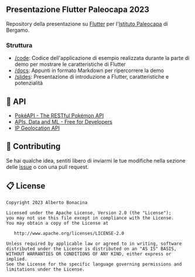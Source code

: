 ## Presentazione Flutter Paleocapa 2023

Repository della presentazione su [Flutter](https://flutter.dev/) per l'[Istituto Paleocapa](https://www.itispaleocapa.edu.it/) di Bergamo.

### Struttura

* [/code](/code/flutter_5id/): Codice dell'applicazione di esempio realizzata durante la parte di demo per mostrare le caratteristiche di Flutter
* [/docs](/docs/): Appunti in formato Markdown per ripercorrere la demo
* [/slides](/slides/): Presentazione di introduzione a Flutter, caratteristiche e potenzialità

## 🐝 API

* [PokéAPI - The RESTful Pokémon API](https://pokeapi.co/)
* [APIs, Data and ML - Free for Developers](https://free-for.dev/#/?id=apis-data-and-ml)
* [IP Geolocation API](https://ip-api.com/)

## 💎 Contributing

Se hai qualche idea, sentiti libero di inviarmi le tue modifiche nella sezione delle [issue](https://github.com/polilluminato/presentazione-flutter-5ID-2023/issues) o con una pull request.

## 📋 License

```
Copyright 2023 Alberto Bonacina

Licensed under the Apache License, Version 2.0 (the "License");
you may not use this file except in compliance with the License.
You may obtain a copy of the License at

   http://www.apache.org/licenses/LICENSE-2.0

Unless required by applicable law or agreed to in writing, software
distributed under the License is distributed on an "AS IS" BASIS,
WITHOUT WARRANTIES OR CONDITIONS OF ANY KIND, either express or implied.
See the License for the specific language governing permissions and
limitations under the License.
```